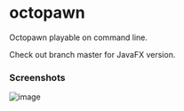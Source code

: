 # octopawn

Octopawn playable on command line.

Check out branch master for JavaFX version.

### Screenshots

![image](https://i.imgur.com/mL3UVcy.png)
